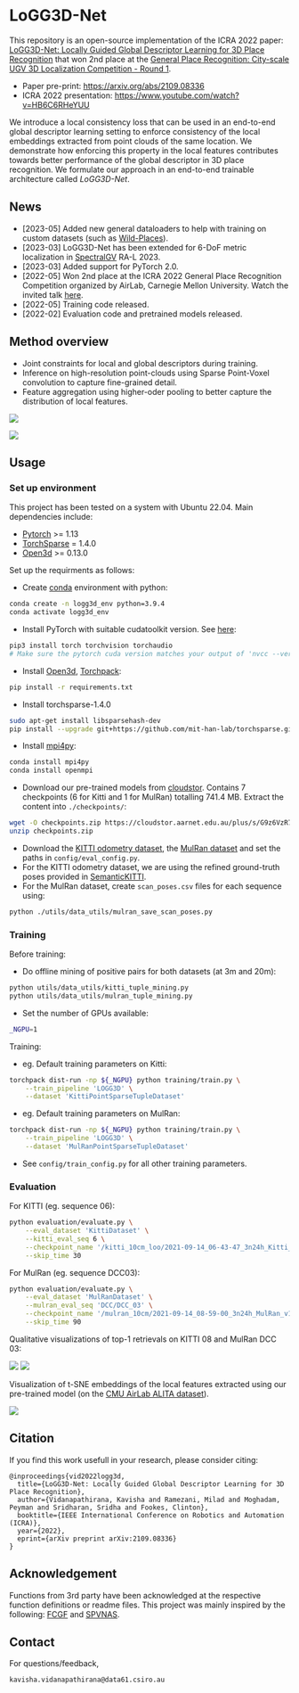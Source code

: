 # LoGG3D-Net


This repository is an open-source implementation of the ICRA 2022 paper: [LoGG3D-Net: Locally Guided Global Descriptor Learning for 3D Place Recognition](https://arxiv.org/abs/2109.08336) that won 2nd place at the [General Place Recognition: City-scale UGV 3D Localization Competition - Round 1](https://www.aicrowd.com/challenges/icra2022-general-place-recognition-city-scale-ugv-localization/leaderboards?challenge_round_id=1161). 

- Paper pre-print: https://arxiv.org/abs/2109.08336
- ICRA 2022 presentation: https://www.youtube.com/watch?v=HB6C6RHeYUU
 
We introduce a local consistency loss that can be used in an end-to-end global descriptor learning setting to enforce consistency of the local embeddings extracted from point clouds of the same location. We demonstrate how enforcing this property in the local features contributes towards better performance of the global descriptor in 3D place recognition. We formulate our approach in an end-to-end trainable architecture called *LoGG3D-Net*. 

## News
- [2023-05] Added new general dataloaders to help with training on custom datasets (such as [Wild-Places](https://github.com/csiro-robotics/Wild-Places)).
- [2023-03] LoGG3D-Net has been extended for 6-DoF metric localization in [SpectralGV](https://github.com/csiro-robotics/SpectralGV) RA-L 2023.
- [2023-03] Added support for PyTorch 2.0.
- [2022-05] Won 2nd place at the ICRA 2022 General Place Recognition Competition organized by AirLab, Carnegie Mellon University. Watch the invited talk [here](https://www.youtube.com/watch?v=xpEKOyJ7OIU&t=6503s). 
- [2022-05] Training code released.
- [2022-02] Evaluation code and pretrained models released.


## Method overview
- Joint constraints for local and global descriptors during training. 
- Inference on high-resolution point-clouds using Sparse Point-Voxel convolution to capture fine-grained detail. 
- Feature aggregation using higher-oder pooling to better capture the distribution of local features. 

![](./utils/docs/pipeline.png)

![](./utils/docs/new_pipeline.png)

## Usage

### Set up environment
This project has been tested on a system with Ubuntu 22.04. Main dependencies include:
- [Pytorch](https://pytorch.org/) >= 1.13
- [TorchSparse](https://github.com/mit-han-lab/torchsparse) = 1.4.0
- [Open3d](https://github.com/isl-org/Open3D) >= 0.13.0

Set up the requirments as follows:
- Create [conda](https://docs.conda.io/en/latest/) environment with python:
```bash
conda create -n logg3d_env python=3.9.4
conda activate logg3d_env
```
- Install PyTorch with suitable cudatoolkit version. See [here](https://pytorch.org/):
```bash
pip3 install torch torchvision torchaudio
# Make sure the pytorch cuda version matches your output of 'nvcc --version'
```
- Install [Open3d](https://github.com/isl-org/Open3D), [Torchpack](https://github.com/zhijian-liu/torchpack):
```bash
pip install -r requirements.txt
```
- Install torchsparse-1.4.0
```bash
sudo apt-get install libsparsehash-dev
pip install --upgrade git+https://github.com/mit-han-lab/torchsparse.git@v1.4.0
```
- Install [mpi4py](https://mpi4py.readthedocs.io/en/stable/tutorial.html):
```bash
conda install mpi4py
conda install openmpi
```
- Download our pre-trained models from [cloudstor](https://cloudstor.aarnet.edu.au/plus/s/G9z6VzR72TRm09S). Contains 7 checkpoints (6 for Kitti and 1 for MulRan) totalling 741.4 MB. Extract the content into ```./checkpoints/```:
```bash
wget -O checkpoints.zip https://cloudstor.aarnet.edu.au/plus/s/G9z6VzR72TRm09S/download
unzip checkpoints.zip
```
- Download the [KITTI odometry dataset](http://www.cvlibs.net/datasets/kitti/eval_odometry.php), the [MulRan dataset](https://sites.google.com/view/mulran-pr/dataset) and set the paths in ```config/eval_config.py```.
- For the KITTI odometry dataset, we are using the refined ground-truth poses provided in [SemanticKITTI](http://semantic-kitti.org/dataset.html#download).
- For the MulRan dataset, create ```scan_poses.csv``` files for each sequence using:
```bash
python ./utils/data_utils/mulran_save_scan_poses.py
```

### Training

Before training:
- Do offline mining of positive pairs for both datasets (at 3m and 20m):
```bash
python utils/data_utils/kitti_tuple_mining.py
python utils/data_utils/mulran_tuple_mining.py
``` 
- Set the number of GPUs available:
```bash
_NGPU=1
```

Training:
- eg. Default training parameters on Kitti:
```bash
torchpack dist-run -np ${_NGPU} python training/train.py \
    --train_pipeline 'LOGG3D' \
    --dataset 'KittiPointSparseTupleDataset'
```
- eg. Default training parameters on MulRan:
```bash
torchpack dist-run -np ${_NGPU} python training/train.py \
    --train_pipeline 'LOGG3D' \
    --dataset 'MulRanPointSparseTupleDataset'
```
- See ```config/train_config.py``` for all other training parameters.

### Evaluation
For KITTI (eg. sequence 06):
```bash
python evaluation/evaluate.py \
    --eval_dataset 'KittiDataset' \
    --kitti_eval_seq 6 \
    --checkpoint_name '/kitti_10cm_loo/2021-09-14_06-43-47_3n24h_Kitti_v10_q29_10s6_262450.pth' \
    --skip_time 30
```
For MulRan (eg. sequence DCC03):  
```bash
python evaluation/evaluate.py \
    --eval_dataset 'MulRanDataset' \
    --mulran_eval_seq 'DCC/DCC_03' \
    --checkpoint_name '/mulran_10cm/2021-09-14_08-59-00_3n24h_MulRan_v10_q29_4s_263039.pth' \
    --skip_time 90
```

Qualitative visualizations of top-1 retrievals on KITTI 08 and MulRan DCC 03:

<img src="https://github.com/csiro-robotics/LoGG3D-Net/blob/main/utils/docs/kitti_08.gif" >  

<img src="https://github.com/csiro-robotics/LoGG3D-Net/blob/main/utils/docs/mulran_dcc03.gif" >  

Visualization of t-SNE embeddings of the local features extracted using our pre-trained model (on the [CMU AirLab ALITA dataset](https://github.com/MetaSLAM/ALITA)).

<img src="https://github.com/csiro-robotics/LoGG3D-Net/blob/main/utils/docs/ugv_val2_tsne.gif" >  

## Citation

If you find this work usefull in your research, please consider citing:

```
@inproceedings{vid2022logg3d,
  title={LoGG3D-Net: Locally Guided Global Descriptor Learning for 3D Place Recognition},
  author={Vidanapathirana, Kavisha and Ramezani, Milad and Moghadam, Peyman and Sridharan, Sridha and Fookes, Clinton},
  booktitle={IEEE International Conference on Robotics and Automation (ICRA)},
  year={2022},
  eprint={arXiv preprint arXiv:2109.08336}
}
```

## Acknowledgement
Functions from 3rd party have been acknowledged at the respective function definitions or readme files. This project was mainly inspired by the following: [FCGF](https://github.com/chrischoy/FCGF) and [SPVNAS](https://github.com/mit-han-lab/spvnas).

## Contact
For questions/feedback, 
 ```
 kavisha.vidanapathirana@data61.csiro.au
 ```
